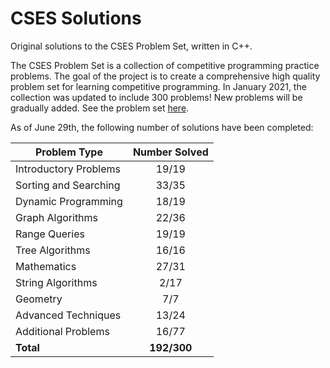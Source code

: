 # CSES Solutions

Original solutions to the CSES Problem Set, written in C++.

The CSES Problem Set is a collection of competitive programming practice problems. The goal of the project is to create a comprehensive high quality problem set for learning competitive programming. In January 2021, the collection was updated to include 300 problems! New problems will be gradually added. See the problem set [here](https://cses.fi/problemset/).

As of June 29th, the following number of solutions have been completed:

| Problem Type          | Number Solved |
|-----------------------|:-------------:|
| Introductory Problems |     19/19     |
| Sorting and Searching |     33/35     |
| Dynamic Programming   |     18/19     |
| Graph Algorithms      |     22/36     |
| Range Queries         |     19/19     |
| Tree Algorithms       |     16/16     |
| Mathematics           |     27/31     |
| String Algorithms     |      2/17     |
| Geometry              |      7/7      |
| Advanced Techniques   |     13/24     |
| Additional Problems   |     16/77     |
| **Total**             |  **192/300**  |
